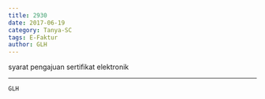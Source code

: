 ```yaml
---
title: 2930
date: 2017-06-19
category: Tanya-SC
tags: E-Faktur
author: GLH
---
```


syarat pengajuan sertifikat elektronik

---



`GLH`
